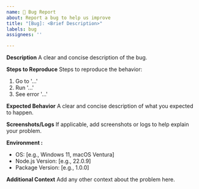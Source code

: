 ```yaml
---
name: 🐛 Bug Report
about: Report a bug to help us improve
title: "[Bug]: <Brief Description>"
labels: bug
assignees: ''

---
```


**Description**
A clear and concise description of the bug.

**Steps to Reproduce**
Steps to reproduce the behavior:
1. Go to '...'
2. Run '...'
3. See error '...'

**Expected Behavior**
A clear and concise description of what you expected to happen.

**Screenshots/Logs**
If applicable, add screenshots or logs to help explain your problem.

**Environment :**
- OS: [e.g., Windows 11, macOS Ventura]
- Node.js Version: [e.g., 22.0.9]
- Package Version: [e.g., 1.0.0]

**Additional Context**
Add any other context about the problem here.